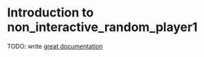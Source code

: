 # Introduction to non_interactive_random_player1

TODO: write [great documentation](http://jacobian.org/writing/what-to-write/)
